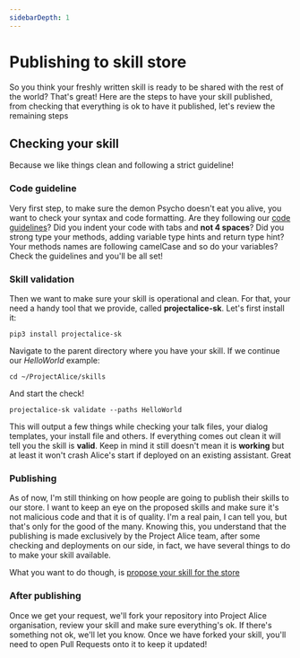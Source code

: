 ```yaml
---
sidebarDepth: 1
---
```


# Publishing to skill store
So you think your freshly written skill is ready to be shared with the rest of the world? That's great! Here are the steps to have your skill published, from checking that everything is ok to have it published, let's review the remaining steps

## Checking your skill
Because we like things clean and following a strict guideline!

### Code guideline
Very first step, to make sure the demon Psycho doesn't eat you alive, you want to check your syntax and code formatting. Are they following our [code guidelines](../contribute/code-guidelines)? Did you indent your code with tabs and **not 4 spaces**? Did you strong type your methods, adding variable type hints and return type hint? Your methods names are following camelCase and so do your variables? Check the guidelines and you'll be all set!

### Skill validation
Then we want to make sure your skill is operational and clean. For that, your need a handy tool that we provide, called **projectalice-sk**. Let's first install it:

`pip3 install projectalice-sk` 

Navigate to the parent directory where you have your skill. If we continue our *HelloWorld* example:

`cd ~/ProjectAlice/skills`

And start the check!

`projectalice-sk validate --paths HelloWorld`

This will output a few things while checking your talk files, your dialog templates, your install file and others. If everything comes out clean it will tell you the skill is **valid**. Keep in mind it still doesn't mean it is **working** but at least it won't crash Alice's start if deployed on an existing assistant. Great

### Publishing
As of now, I'm still thinking on how people are going to publish their skills to our store. I want to keep an eye on the proposed skills and make sure it's not malicious code and that it is of quality. I'm a real pain, I can tell you, but that's only for the good of the many. Knowing this, you understand that the publishing is made exclusively by the Project Alice team, after some checking and deployments on our side, in fact, we have several things to do to make your skill available.

What you want to do though, is [propose your skill for the store](https://github.com/project-alice-assistant/ProjectAliceSkills/issues/new?assignees=Psychokiller1888&labels=Skill+publish+request&template=skill-publishing.md&title=%5BNew+skill%5D)

### After publishing
Once we get your request, we'll fork your repository into Project Alice organisation, review your skill and make sure everything's ok. If there's something not ok, we'll let you know. Once we have forked your skill, you'll need to open Pull Requests onto it to keep it updated!

